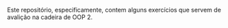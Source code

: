 Este repositório, especificamente, contem alguns exercícios que servem de avalição na cadeira de OOP 2.
